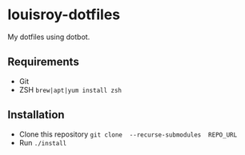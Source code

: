 # louisroy-dotfiles

My dotfiles using dotbot.

## Requirements

- Git
- ZSH ``brew|apt|yum install zsh``

## Installation

- Clone this repository ``git clone  --recurse-submodules  REPO_URL``
- Run ``./install``
